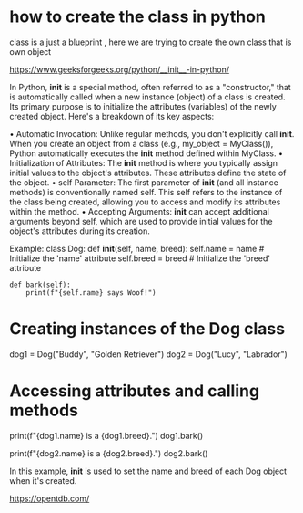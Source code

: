 # how to create the class in python

class is a just a blueprint , here we are trying to create the own class that is own object

https://www.geeksforgeeks.org/python/__init__-in-python/

In Python, __init__ is a special method, often referred to as a "constructor," that is automatically called when a new instance (object) of a class is created. Its primary purpose is to initialize the attributes (variables) of the newly created object. 
Here's a breakdown of its key aspects: 

• Automatic Invocation: Unlike regular methods, you don't explicitly call __init__. When you create an object from a class (e.g., my_object = MyClass()), Python automatically executes the __init__ method defined within MyClass. 
• Initialization of Attributes: The __init__ method is where you typically assign initial values to the object's attributes. These attributes define the state of the object. 
• self Parameter: The first parameter of __init__ (and all instance methods) is conventionally named self. This self refers to the instance of the class being created, allowing you to access and modify its attributes within the method. 
• Accepting Arguments: __init__ can accept additional arguments beyond self, which are used to provide initial values for the object's attributes during its creation. 

Example: 
class Dog:
    def __init__(self, name, breed):
        self.name = name  # Initialize the 'name' attribute
        self.breed = breed  # Initialize the 'breed' attribute

    def bark(self):
        print(f"{self.name} says Woof!")

# Creating instances of the Dog class
dog1 = Dog("Buddy", "Golden Retriever")
dog2 = Dog("Lucy", "Labrador")

# Accessing attributes and calling methods
print(f"{dog1.name} is a {dog1.breed}.")
dog1.bark()

print(f"{dog2.name} is a {dog2.breed}.")
dog2.bark()

In this example, __init__ is used to set the name and breed of each Dog object when it's created. 



https://opentdb.com/


